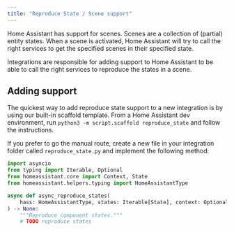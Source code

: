 ```yaml
---
title: "Reproduce State / Scene support"
---
```


Home Assistant has support for scenes. Scenes are a collection of (partial) entity states. When a scene is activated, Home Assistant will try to call the right services to get the specified scenes in their specified state.

Integrations are responsible for adding support to Home Assistant to be able to call the right services to reproduce the states in a scene.

## Adding support

The quickest way to add reproduce state support to a new integration is by using our built-in scaffold template. From a Home Assistant dev environment, run `python3 -m script.scaffold reproduce_state` and follow the instructions.

If you prefer to go the manual route, create a new file in your integration folder called `reproduce_state.py` and implement the following method:

```python
import asyncio
from typing import Iterable, Optional
from homeassistant.core import Context, State
from homeassistant.helpers.typing import HomeAssistantType

async def async_reproduce_states(
    hass: HomeAssistantType, states: Iterable[State], context: Optional[Context] = None
) -> None:
    """Reproduce component states."""
    # TODO reproduce states
```
